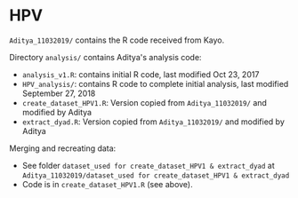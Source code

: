 # HPV

`Aditya_11032019/` contains the R code received from Kayo. 

Directory `analysis/` contains Aditya's analysis code:     
  * `analysis_v1.R`:           contains initial R code, last modified Oct 23, 2017    
  * `HPV_analysis/`:           contains R code to complete initial analysis, last modified September 27, 2018        
  * `create_dataset_HPV1.R`:   Version copied from `Aditya_11032019/` and modified by Aditya    
  * `extract_dyad.R`:          Version copied from `Aditya_11032019/` and modified by Aditya
  
Merging and recreating data:   
  * See folder `dataset_used for create_dataset_HPV1 & extract_dyad` at 
    ```Aditya_11032019/dataset_used for create_dataset_HPV1 & extract_dyad```  
  * Code is in `create_dataset_HPV1.R` (see above).   
